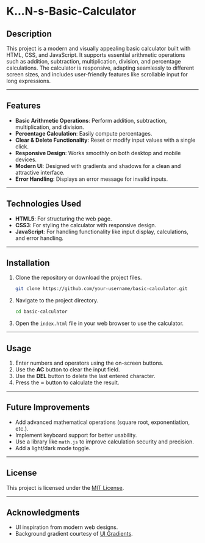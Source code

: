 # K...N-s-Basic-Calculator

## Description
This project is a modern and visually appealing basic calculator built with HTML, CSS, and JavaScript. It supports essential arithmetic operations such as addition, subtraction, multiplication, division, and percentage calculations. The calculator is responsive, adapting seamlessly to different screen sizes, and includes user-friendly features like scrollable input for long expressions.

---

## Features
- **Basic Arithmetic Operations**: Perform addition, subtraction, multiplication, and division.
- **Percentage Calculation**: Easily compute percentages.
- **Clear & Delete Functionality**: Reset or modify input values with a single click.
- **Responsive Design**: Works smoothly on both desktop and mobile devices.
- **Modern UI**: Designed with gradients and shadows for a clean and attractive interface.
- **Error Handling**: Displays an error message for invalid inputs.

---

## Technologies Used
- **HTML5**: For structuring the web page.
- **CSS3**: For styling the calculator with responsive design.
- **JavaScript**: For handling functionality like input display, calculations, and error handling.

---

## Installation
1. Clone the repository or download the project files.
   ```bash
   git clone https://github.com/your-username/basic-calculator.git
   ```
2. Navigate to the project directory.
   ```bash
   cd basic-calculator
   ```
3. Open the `index.html` file in your web browser to use the calculator.

---

## Usage
1. Enter numbers and operators using the on-screen buttons.
2. Use the **AC** button to clear the input field.
3. Use the **DEL** button to delete the last entered character.
4. Press the **=** button to calculate the result.

---


## Future Improvements
- Add advanced mathematical operations (square root, exponentiation, etc.).
- Implement keyboard support for better usability.
- Use a library like `math.js` to improve calculation security and precision.
- Add a light/dark mode toggle.

---

## License
This project is licensed under the [MIT License](LICENSE).

---

## Acknowledgments
- UI inspiration from modern web designs.
- Background gradient courtesy of [UI Gradients](https://uigradients.com/).
